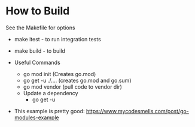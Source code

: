 
# How to Build
See the Makefile for options

* make itest - to run integration tests
* make build - to build


* Useful Commands
    * go mod init   (Creates go.mod)
    * go get -u ./….  (creates go.mod and go.sum)
    * go mod vendor   (pull code to vendor dir)
    * Update a dependency
        * go get -u <repo url>

* This example is pretty good:  https://www.mycodesmells.com/post/go-modules-example
